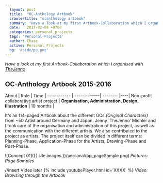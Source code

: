 ```yaml
---
  layout: post
  title:  "OC-Anthology Artbook"
  crawlertitle: "ocanthology artbook"
  summary: "Have a look at my first Artbook-Collaboration which I organised with TheJenno"
  date:   2017-02-08 +0700
  categories: personal_projects
  tags: 'Personal-Projects'
  author: Chase
  active: Personal Projects
  bg: 'aside/pp.png'
---
```

*Have a look at my first Artbook-Collaboration which I organised with [TheJenno](https://www.facebook.com/TheJennofeatSchrillemille/?fref=ts)*


## **OC-Anthology Artbook 2015-2016**

About | Role | Time |
------------ | -------------| -------- |----|
Non-profit collaborative artist project | **Organisation, Administration, Design, Illustration** | 10 months |

It's an 114-paged Artbook about the different OCs *(Original Characters)* from ~50 Artist around Germany and Japan. Jenny 'TheJenno' Michler and I took care of the organisation and administration of this project, as well as the communication with the different artists. We also contributed to the project as artists. The project itself can be divided in different terms: Planning-Phase, Application-Phase for the Artists, Drawing-Phase and Post-Phase. 


![Concept 01]({{ site.images }}/personal/pp_pageSample.png)
*Pictures: Page Samples* 

//insert Video later
{% include youtubePlayer.html id='XXXX' %}
*Video: Browsing through the Artbook*

